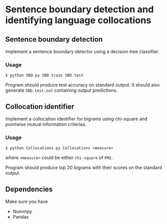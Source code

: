# Sentence boundary detection and identifying language collocations


## Sentence boundary detection

Implement a sentence boundary detector using a decision tree classifier.

### Usage
`$ python SBD.py SBD.train SBD.test`

Program should produce test accuracy on standard output. It should also generate `SBD.test.out` containing output predictions.


## Collocation identifier

Implement a collocation identifier for bigrams using chi-square and pointwise mutual information criterias.

### Usage
`$ python Collocations.py Collocations <measure>`

where `<measure>` could be either `chi-square` of `PMI`.

Program should produce top 20 bigrams with their scores on the standard output.

## Dependencies
Make sure you have
- Nummpy
- Pandas
